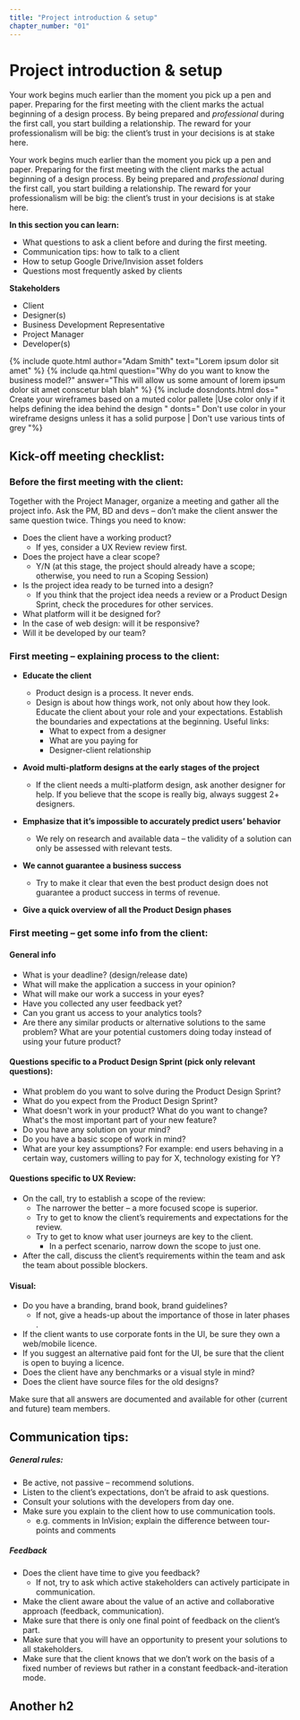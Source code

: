 ```yaml
---
title: "Project introduction & setup"
chapter_number: "01"
---
```


# Project introduction & setup

Your work begins much earlier than the moment you pick up a pen and paper.  Preparing for the first meeting with the client marks the actual beginning of a design process. By being prepared and *professional* during the first call, you start building a relationship. The reward for your professionalism will be big: the client’s trust in your decisions is at stake here.

Your work begins much earlier than the moment you pick up a pen and paper.  Preparing for the first meeting with the client marks the actual beginning of a design process. By being prepared and *professional* during the first call, you start building a relationship. The reward for your professionalism will be big: the client’s trust in your decisions is at stake here.

**In this section you can learn:**
- What questions to ask a client before and during the first meeting.
- Communication tips: how to talk to a client
- How to setup Google Drive/Invision asset folders
- Questions most frequently asked by clients

**Stakeholders**
- Client
- Designer(s)
- Business Development Representative
- Project Manager
- Developer(s)

{% include quote.html author="Adam Smith" text="Lorem ipsum dolor sit amet" %}
{% include qa.html question="Why do you want to know the business model?" answer="This will allow us some amount of lorem ipsum dolor sit amet conscetur blah blah" %}
{% include dosndonts.html dos="
Create your wireframes based on a muted color pallete
|Use color only if it helps defining the idea behind the design
" donts="
Don't use color in your wireframe designs unless it has a solid purpose
| Don't use various tints of grey
"%}

## Kick-off meeting checklist:

### Before the first meeting with the client:

Together with the Project Manager, organize a meeting and gather all the project info. Ask the PM, BD and devs – don’t make the client answer the same question twice.
Things you need to know:

- Does the client have a working product?
    - If yes, consider a UX Review review first.
- Does the project have a clear scope?
    - Y/N (at this stage, the project should already have a scope; otherwise, you need to run a Scoping Session)
- Is the project idea ready to be turned into a design?
    - If you think that the project idea needs a review or a Product Design Sprint, check the procedures for other services.
- What platform will it be designed for?
- In the case of web design: will it be responsive?
- Will it be developed by our team?

### First meeting – explaining process to the client:
- **Educate the client**
    - Product design is a process. It never ends.
    - Design is about how things work, not only about how they look. Educate the client about your role and your expectations. Establish the boundaries and expectations at the beginning. Useful links:
        - What to expect from a designer
        - What are you paying for
        - Designer-client relationship
- **Avoid multi-platform designs at the early stages of the project**
    - If the client needs a multi-platform design, ask another designer for help. If you believe that the scope is really big, always suggest 2+ designers.

- **Emphasize that it’s impossible to accurately predict users’ behavior**
    - We rely on research and available data – the validity of a solution can only be assessed with relevant tests.
- **We cannot guarantee a business success**
    - Try to make it clear that even the best product design does not guarantee a product success in terms of revenue.
- **Give a quick overview of all the Product Design phases**

### First meeting – get some info from the client:
#### General info
- What is your deadline? (design/release date)
- What will make the application a success in your opinion?
- What will make our work a success in your eyes?
- Have you collected any user feedback yet?
- Can you grant us access to your analytics tools?
- Are there any similar products or alternative solutions to the same problem? What are your potential customers doing today instead of using your future product?

#### Questions specific to a Product Design Sprint (pick only relevant questions):
- What problem do you want to solve during the Product Design Sprint?
- What do you expect from the Product Design Sprint?
- What doesn't work in your product? What do you want to change? What's the most important part of your new feature?
- Do you have any solution on your mind?
- Do you have a basic scope of work in mind?
- What are your key assumptions? For example: end users behaving in a certain way, customers willing to pay for X, technology existing for Y?

#### Questions specific to UX Review:
- On the call, try to establish a scope of the review:
    - The narrower the better – a more focused scope is superior.
    - Try to get to know the client’s requirements and expectations for the review.
    - Try to get to know what user journeys are key to the client.
        - In a perfect scenario, narrow down the scope to just one.
- After the call, discuss the client’s requirements within the team and ask the team about possible blockers.

#### Visual:
- Do you have a branding, brand book, brand guidelines?
    - If not, give a heads-up about the importance of those in later phases .
- If the client wants to use corporate fonts in the UI, be sure they own a web/mobile licence.
- If you suggest an alternative paid font for the UI, be sure that the client is open to buying a licence.
- Does the client have any benchmarks or a visual style in mind?
- Does the client have source files for the old designs?

Make sure that all answers are documented and available for other (current and future) team members.

## Communication tips:
##### General rules:
- Be active, not passive – recommend solutions.
- Listen to the client’s expectations, don’t be afraid to ask questions.
- Consult your solutions with the developers from day one.
- Make sure you explain to the client how to use communication tools.
    - e.g. comments in InVision; explain the difference between tour-points and comments

##### Feedback
- Does the client have time to give you feedback?
    - If not, try to ask which active stakeholders can actively participate in communication.
- Make the client aware about the value of an active and collaborative approach (feedback, communication).
- Make sure that there is only one final point of feedback on the client’s part.
- Make sure that you will have an opportunity to present your solutions to all stakeholders.
- Make sure that the client knows that we don’t work on the basis of a fixed number of reviews but rather in a constant feedback-and-iteration mode.

## Another h2
